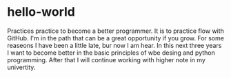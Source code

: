 # hello-world
Practices practice to become a better programmer. It is to practice flow with GitHub.
I'm in the path that can be a great opportunity if you grow. For some reaseons I have been a little  late, bur now I am hear. In this next three years I want to become better in the basic principles of wbe desing and python programming. After that I will continue working with higher note in my univertity.


